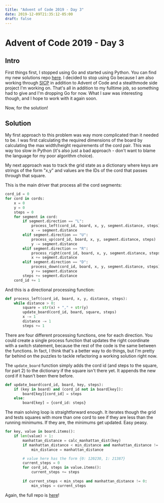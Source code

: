 ```yaml
---
title: "Advent of Code 2019 - Day 3"
date: 2019-12-09T21:35:12-05:00
draft: false
---
```


# Advent of Code 2019 - Day 3

## Intro

First things first, I stopped using Go and started using Python. You can find
my new solutions repo [here](https://github.com/mattcdrake/aoc19-python). I
decided to stop using Go because I am also working through 
[SICP](https://github.com/mattcdrake/sicp) in addition to Advent of Code and a
stealthmode side project I'm working on. That's all in addition to my fulltime
job, so something had to give and I'm dropping Go for now. What I saw was
interesting though, and I hope to work with it again soon.

Now, for the solution!

## Solution

My first approach to this problem was way more complicated than it needed to be.
I was first calculating the required dimensions of the board by calculating the
max width/height requirements of the cord pair. This was way too slow in Python
(it's also just a bad approach - don't want to blame the language for my poor
algorithm choice).

My next approach was to track the grid state as a dictionary where keys are
strings of the form "x,y" and values are the IDs of the cord that passes through
that square.

This is the main driver that process all the cord segments:

```py
cord_id = 0
for cord in cords:
    x = 0
    y = 0
    steps = 0
    for segment in cord:
        if segment.direction == "L":
            process_left(cord_id, board, x, y, segment.distance, steps)
            x -= segment.distance
        elif segment.direction == "U":
            process_up(cord_id, board, x, y, segment.distance, steps)
            y -= segment.distance
        elif segment.direction == "R":
            process_right(cord_id, board, x, y, segment.distance, steps)
            x += segment.distance
        elif segment.direction == "D":
            process_down(cord_id, board, x, y, segment.distance, steps)
            y += segment.distance
        steps += segment.distance
    cord_id += 1
```

And this is a directional processing function:

```py
def process_left(cord_id, board, x, y, distance, steps):
    while distance > 0:
        square = str(x) + "," + str(y)
        update_board(cord_id, board, square, steps)
        x -= 1
        distance -= 1
        steps += 1
```

There are four different processing functions, one for each direction. You could
create a single process function that updates the right coordinate with a switch
statement, because the rest of the code is the same between the functions. In
fact, I think that's a better way to do things, but I'm pretty far behind on the
puzzles to tackle refactoring a working solution right now.

The `update_board` function simply adds the cord id (and steps to the square, 
for part 2) to the dictionary if the square isn't there yet. It appends the new
cord if it hasn't been there before.

```py
def update_board(cord_id, board, key, steps):
    if (key in board) and (cord_id not in board[key]):
        board[key][cord_id] = steps
    else:
        board[key] = {cord_id: steps}
```

The main solving loop is straightforward enough. It iterates though the grid
and tests squares with more than one cord to see if they are less than the
running minimums. If they are, the minimums get updated. Easy peasy.

```py
for key, value in board.items():
    if len(value) > 1:
        manhattan_distance = calc_manhattan_dist(key)
        if manhattan_distance < min_distance and manhattan_distance != 0:
            min_distance = manhattan_distance

        # value here has the form {0: 120230, 1: 21387}
        current_steps = 0
        for cord_id, steps in value.items():
            current_steps += steps
        
        if current_steps < min_steps and manhattan_distance != 0:
            min_steps = current_steps
```

Again, the full repo is [here](https://github.com/mattcdrake/aoc19-python)!